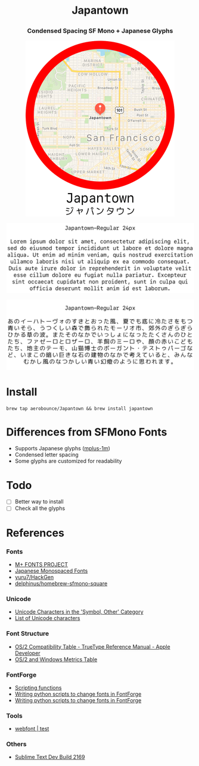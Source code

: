 # <p align="center">Japantown</p>
### <p align="center">Condensed Spacing SF Mono + Japanese Glyphs</p>

<p align="center"><img src="./assets/logo.png" width="400"></p>
<p align="center"><img src="./assets/lorem.png"></p>
<p align="center"><img src="./assets/jp.png"></p>

# Install

```
brew tap aerobounce/Japantown && brew install japantown
```

# Differences from SFMono Fonts
- Supports Japanese glyphs ([mplus-1m](https://mplus-fonts.osdn.jp/about.html))
- Condensed letter spacing
- Some glyphs are customized for readability

# Todo

- [ ] Better way to install
- [ ] Check all the glyphs

# References

### Fonts
- [M+ FONTS PROJECT](https://mplus-fonts.osdn.jp/about.html)
- [Japanese Monospaced Fonts](https://neos21.github.io/japanese-monospaced-fonts/index.html)
- [yuru7/HackGen](https://github.com/yuru7/HackGen)
- [delphinus/homebrew-sfmono-square](https://github.com/delphinus/homebrew-sfmono-square)

### Unicode
- [Unicode Characters in the 'Symbol, Other' Category](https://www.fileformat.info/info/unicode/category/So/list.htm)
- [List of Unicode characters](https://en.wikipedia.org/wiki/List_of_Unicode_characters)

### Font Structure
- [OS/2 Compatibility Table - TrueType Reference Manual - Apple Developer](https://developer.apple.com/fonts/TrueType-Reference-Manual/RM06/Chap6OS2.html)
- [OS/2 and Windows Metrics Table](https://docs.microsoft.com/en-us/typography/opentype/spec/os2)

### FontForge
- [Scripting functions](https://fontforge.org/scripting-alpha.html)
- [Writing python scripts to change fonts in FontForge](https://fontforge.org/en-US/documentation/scripting/python/)
- [Writing python scripts to change fonts in FontForge](http://dmtr.org/ff.php)

### Tools
- [webfont | test](http://webfont-test.com/)

### Others
- [Sublime Text Dev Build 2169](https://forum.sublimetext.com/t/dev-build-2169/4026)
